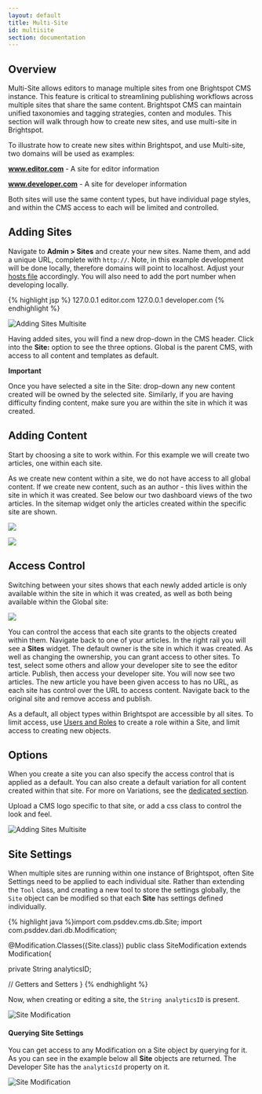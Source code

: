 ```yaml
---
layout: default
title: Multi-Site
id: multisite
section: documentation
---
```


<div markdown="1" class="span12">

## Overview

Multi-Site allows editors to manage multiple sites from one Brightspot CMS instance. This feature is critical to streamlining publishing workflows across multiple sites that share the same content. Brightspot CMS can maintain unified taxonomies and tagging strategies, conten and modules. This section will walk through how to create new sites, and use multi-site in Brightspot.

To illustrate how to create new sites within Brightspot, and use Multi-site, two domains will be used as examples:

**www.editor.com** - A site for editor information

**www.developer.com** - A site for developer information

Both sites will use the same content types, but have individual page styles, and within the CMS access to each will be limited and controlled.

## Adding Sites

Navigate to **Admin > Sites** and create your new sites. Name them, and add a unique URL, complete with `http://`. Note, in this example development will be done locally, therefore domains will point to localhost. Adjust your [hosts file](http://www.howtogeek.com/howto/27350/beginner-geek-how-to-edit-your-hosts-file/) accordingly. You will also need to add the port number when developing locally.

{% highlight jsp %}
127.0.0.1	editor.com
127.0.0.1	developer.com
{% endhighlight %}

![Adding Sites Multisite](http://docs.brightspot.s3.amazonaws.com/create-new-site-2.2.png)

Having added sites, you will find a new drop-down in the CMS header. Click into the **Site:** option to see the three options. Global is the parent CMS, with access to all content and templates as default.


<div class="alert alert-block">
    <strong>Important</strong>
    <p>Once you have selected a site in the Site: drop-down any new content created will be owned by the selected site. Similarly, if you are having difficulty finding content, make sure you are within the site in which it was created.
    </p>
</div>


## Adding Content

Start by choosing a site to work within. For this example we will create two articles, one within each site.

As we create new content within a site, we do not have access to all global content. If we create new content, such as an author - this lives within the site in which it was created. See below our two dashboard views of the two articles. In the sitemap widget only the articles created within the specific site are shown.

![](http://docs.brightspot.s3.amazonaws.com/ed-article.png)


![](http://docs.brightspot.s3.amazonaws.com/dev-article.png)


## Access Control

Switching between your sites shows that each newly added article is only available within the site in which it was created, as well as both being available within the Global site:

![](http://docs.brightspot.s3.amazonaws.com/site-access-control.png)

You can control the access that each site grants to the objects created within them. Navigate back to one of your articles. In the right rail you will see a **Sites** widget. The default owner is the site in which it was created. As well as changing the ownership, you can grant access to other sites. To test, select some others and allow your developer site to see the editor article. Publish, then access your developer site. You will now see two articles. The new article you have been given access to has no URL, as each site has control over the URL to access content. Navigate back to the original site and remove access and publish.

As a default, all object types within Brightspot are accessible by all sites. To limit access, use [Users and Roles](editorial-guide.html#user-admin) to create a role within a Site, and limit access to creating new objects.


## Options

When you create a site you can also specify the access control that is applied as a default. You can also create a default variation for all content created within that site. For more on Variations, see the [dedicated section](variations.html).

Upload a CMS logo specific to that site, or add a css class to control the look and feel.

![Adding Sites Multisite](http://docs.brightspot.s3.amazonaws.com/create-new-site-2.2.png)


## Site Settings

When multiple sites are running within one instance of Brightspot, often Site Settings need to be applied to each individual site. Rather than extending the `Tool` class, and creating a new tool to store the settings globally, the `Site` object can be modified so that each **Site** has settings defined individually.


{% highlight java %}import com.psddev.cms.db.Site;
import com.psddev.dari.db.Modification;

@Modification.Classes({Site.class})
public class SiteModification extends Modification<Object>{
	
  private String analyticsID;

  // Getters and Setters
}
{% endhighlight %}

Now, when creating or editing a site, the `String analyticsID` is present.

![Site Modification](http://docs.brightspot.s3.amazonaws.com/site-modification.png)

#### Querying Site Settings

You can get access to any Modification on a Site object by querying for it. As you can see in the example below all **Site** objects are returned. The Developer Site has the `analyticsId` property on it.

![Site Modification](http://docs.brightspot.s3.amazonaws.com/site-modification-code.png)
